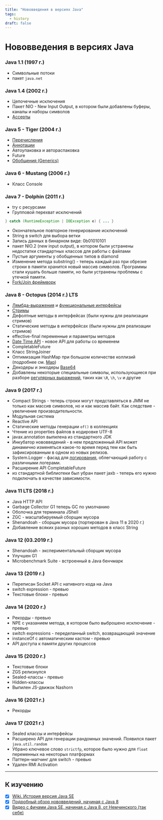 ```yaml
---
title: "Нововведения в версиях Java"
tags:
  - history
draft: false
---
```


# Нововведения в версиях Java

### Java 1.1 (1997 г.)
- Символьные потоки
- пакет `java.net`

### Java 1.4 (2002 г.)
- Цепочечные исключения
- Пакет NIO - New Input Output, в котором были добавлены буферы, каналы и наборы символов
- [Ассерты](assert.md)

### Java 5 - Tiger (2004 г.)
- [Перечисления](enum.md)
- [Аннотации](annotations.md)
- Автоупаковка и автораспаковка
- Future
- [Обобщения (Generics)](generics.md)

### Java 6 - Mustang (2006 г.)
- Класс Console

### Java 7 - Dolphin (2011 г.)
- try с ресурсами
- Групповой перехват исключений
```java
} catch (RuntimeException | IOException e) { ... }
```
- Окончательное повторное генерирование исключений
- String в switch для выбора ветки
- Запись данных в бинарном виде: 0b01010101
- пакет NIO.2 (new input output), в котором были устранены недостатки стандартных классов для работы с файлами
- Пустые аргументы у обобщенных типов в diamond
- Изменение метода substring() - теперь каждый раз при обрезке строки в памяти хранится новый массив символов. Программы стали кушать больше памяти, но были устранены проблемы с утечкой памяти.
- [Fork/Join фреймворк](multithreading/fork_join.md)

### Java 8 - Octopus (2014 г.) LTS
- [Лямбда-выражения](stream_and_lambda/lambda_expressions.md) и [функциональные интерфейсы](stream_and_lambda/functional_interface.md)
- [Стримы](stream_and_lambda/stream.md)
- Дефолтные методы в интерфейсах (были нужны для реализации стримов)
- Статические методы в интерфейсах (были нужны для реализации стримов)
- effective-final переменные и параметры методов
- [Date Time API](time/datetime_api.md) - новое API для работы со временем
- CompletableFuture
- Класс StringJoiner
- Оптимизация HashMap при большом количестве коллизий (подробнее см. [Map](collections/map.md))
- Декодеры и энкодеры [Base64](../formats/base64.md)
- Добавлены некоторые специальные символы, использующиеся при разборе [регулярных выражений](regexp.md), таких как `\R`, `\h`, `\v` и другие


### Java 9 (2017 г.)
- Compact Strings - теперь строки могут представляться в JMM не только как массив символов, но и как массив байт. Как следствие - увеличение производительности.
- Модульная система
- Reactive API
- Статические методы генерации `of()` в коллекциях
- Чтение из properties файлов в кодировке UTF-8
- javax.annotation выпилена из стандартного JDK
- Инкубатор нововведений - в нем предложенный API может динамично изменяться какое-то время перед тем как быть зафиксированным в одном из новых релизов.
- System.Logger - фасад для [логирования](../logging.md), облегчающий работу с различными логерами.
- Расширение API CompletableFuture
- из стандартной библиотеки был убран пакет jaxb - теперь его нужно подключать в качестве зависимости.

### Java 11 LTS (2018 г.)
- Java HTTP API
- Garbage Collector G1 теперь GC по умолчанию
- Оболочка для терминала JShell
- ZGC - масштабируемый сборщик мусора
- Shenandoah - сборщик мусора (портирован в Java 11 в 2020 г.)
- Добавление всяких разных хороших методов в класс String

### Java 12 (03.2019 г.)
- Shenandoah - экспериментальный сборщик мусора
- Улучшен G1
- Microbenchmark Suite - встроенный в Java бенчмарк

### Java 13 (2019 г.)
- Переписан Socket API с нативного кода на Java
- switch expression - превью
- Текстовые блоки - превью

### Java 14 (2020 г.)
- Рекорды - превью
- NPE с указанием метода, в котором было выброшено исключение - превью
- switch expressions - переделанный switch, возвращающий значение
- instanceOf с автоматическим кастом - превью
- API доступа к памяти других процессов

### Java 15 (2020 г.)
- Текстовые блоки
- ZGS релизнулся
- Sealed-классы - превью
- Hidden-классы
- Выпилен JS-движок Nashorn

### Java 16 (2021 г.)
- Рекорды


### Java 17 (2021 г.)
- Sealed классы и интерфейсы
- Расширено API для генерации рандомных значений. Появился пакет `java.util.random`
- Убрано ключевое слово `strictfp`, которое было нужно для `float` переменных на некоторых платформах
- Паттерн-матчинг для switch - превью
- Удален RMI Activation


---
## К изучению
- [X] [Wiki. История версия Java SE](https://ru.wikipedia.org/wiki/%D0%98%D1%81%D1%82%D0%BE%D1%80%D0%B8%D1%8F_%D0%B2%D0%B5%D1%80%D1%81%D0%B8%D0%B9_Java_SE)
- [X] [Подробный обзор нововведений, начиная с Java 8](https://javarush.ru/groups/posts/2547-iz-8-v-13-polnihy-obzor-versiy-java-chastjh-1)
- [X] [Видео с фичами Java SE, начиная с Java 8, от Немчинского (так себе)](https://www.youtube.com/watch?v=p837jJ_sXjk&ab_channel=SergeyNemchinskiy)
